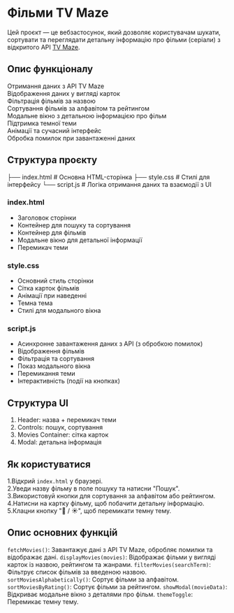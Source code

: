 # Фільми TV Maze

Цей проєкт — це вебзастосунок, який дозволяє користувачам шукати, сортувати та переглядати детальну інформацію про фільми (серіали) з відкритого API [TV Maze](https://www.tvmaze.com/api).


## Опис функціоналу

Отримання даних з API TV Maze  
Відображення даних у вигляді карток  
Фільтрація фільмів за назвою  
Сортування фільмів за алфавітом та рейтингом  
Модальне вікно з детальною інформацією про фільм  
Підтримка темної теми  
Анімації та сучасний інтерфейс  
Обробка помилок при завантаженні даних  


## Структура проєкту

├── index.html           # Основна HTML-сторінка
├── style.css            # Стилі для інтерфейсу
└── script.js            # Логіка отримання даних та взаємодії з UI

### index.html
- Заголовок сторінки
- Контейнер для пошуку та сортування
- Контейнер для фільмів
- Модальне вікно для детальної інформації
- Перемикач теми

### style.css
- Основний стиль сторінки
- Сітка карток фільмів
- Анімації при наведенні
- Темна тема
- Стилі для модального вікна

### script.js
- Асинхронне завантаження даних з API (з обробкою помилок)
- Відображення фільмів
- Фільтрація та сортування
- Показ модального вікна
- Перемикання теми
- Інтерактивність (події на кнопках)


## Структура UI

1. Header: назва + перемикач теми
2. Controls: пошук, сортування
3. Movies Container: сітка карток
4. Modal: детальна інформація


## Як користуватися

1️.Відкрий `index.html` у браузері.  
2️.Уведи назву фільму в поле пошуку та натисни "Пошук".  
3️.Використовуй кнопки для сортування за алфавітом або рейтингом.  
4️.Натисни на картку фільму, щоб побачити детальну інформацію.  
5️.Клацни кнопку "🌙 / ☀️", щоб перемикати темну тему.


## Опис основних функцій

`fetchMovies()`: Завантажує дані з API TV Maze, обробляє помилки та відображає дані.
`displayMovies(movies)`: Відображає фільми у вигляді карток із назвою, рейтингом та жанрами.
`filterMovies(searchTerm)`: Фільтрує список фільмів за введеною назвою.
`sortMoviesAlphabetically()`: Сортує фільми за алфавітом.
`sortMoviesByRating()`: Сортує фільми за рейтингом.
`showModal(movieData)`: Відкриває модальне вікно з деталями про фільм.
`themeToggle`: Перемикає темну тему.
